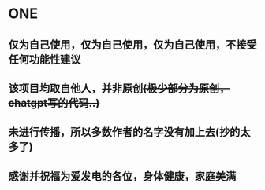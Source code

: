 # ONE

<h2>仅为自己使用，仅为自己使用，仅为自己使用，不接受任何功能性建议
<h2>该项目均取自他人，并非原创<s>(极少部分为原创，chatgpt写的代码..)</s>
<h2>未进行传播，所以多数作者的名字没有加上去(抄的太多了)
<h2>感谢并祝福为爱发电的各位，身体健康，家庭美满
